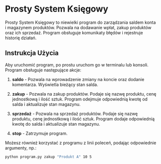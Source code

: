 # Prosty System Księgowy

Prosty System Księgowy to niewielki program do zarządzania saldem konta i magazynem produktów. Pozwala na dodawanie wpłat, zakup produktów oraz ich sprzedaż.
Program obsługuje komunikaty błędów i rejestruje historię działań.

## Instrukcja Użycia

Aby uruchomić program, po prostu uruchom go w terminalu lub konsoli. Program obsługuje następujące akcje:

1. **saldo** - Pozwala na wprowadzenie zmiany na koncie oraz dodanie komentarza. Wyświetla bieżący stan salda.

2. **zakup** - Pozwala na zakup produktów. Podaje się nazwę produktu, cenę jednostkową i ilość sztuk. Program odejmuje odpowiednią kwotę od salda i aktualizuje stan magazynu.

3. **sprzedaż** - Pozwala na sprzedaż produktów. Podaje się nazwę produktu, cenę jednostkową i ilość sztuk. Program dodaje odpowiednią kwotę do salda i aktualizuje stan magazynu.

4. **stop** - Zatrzymuje program.

Możesz również korzystać z programu z linii poleceń, podając odpowiednie argumenty, np.:

```bash
python program.py zakup "Produkt A" 10 5
